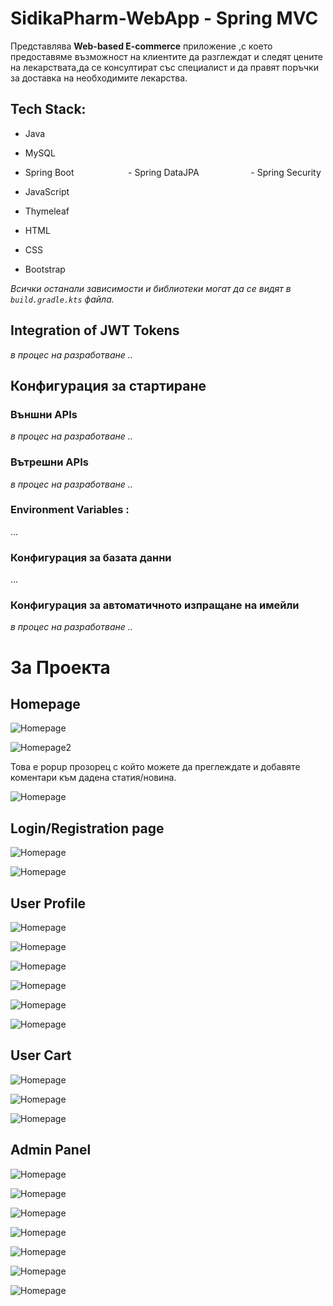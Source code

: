 # SidikaPharm-WebApp - Spring MVC
Представлява **Web-based E-commerce** приложение ,с което предоставяме възможност на клиентите да разглеждат и следят цените на лекарствата,да се консултират със специалист и да правят поръчки за доставка на необходимите лекарства.

## Tech Stack:
- Java
- MySQL
- Spring Boot &nbsp;&nbsp;&nbsp;&nbsp;&nbsp;&nbsp;&nbsp;&nbsp;&nbsp;&nbsp;&nbsp;&nbsp;&nbsp;&nbsp;&nbsp;&nbsp;&nbsp;&nbsp;&nbsp;&nbsp; - Spring DataJPA&nbsp;&nbsp;&nbsp;&nbsp;&nbsp;&nbsp;&nbsp;&nbsp;&nbsp;&nbsp;&nbsp;&nbsp;&nbsp;&nbsp;&nbsp;&nbsp;&nbsp;&nbsp;&nbsp;&nbsp; - Spring Security


- JavaScript
- Thymeleaf
- HTML
- CSS
- Bootstrap

  
*Всички останали зависимости и библиотеки могат да се видят в `build.gradle.kts` файла.*

## Integration of JWT Tokens
  *в процес на разработване ..*

## Конфигурация за стартиране
  ### Външни APIs
  *в процес на разработване ..*
  ### Вътрешни APIs
  *в процес на разработване ..*
  ### Environment Variables :
  ...
  ### Конфигурация за базата данни
  ...
  ### Конфигурация за автоматичното изпращане на имейли
  *в процес на разработване ..*
# За Проекта    

  ## Homepage
  
![Homepage](src/main/resources/static/images/readme/homepage.png)

![Homepage2](src/main/resources/static/images/readme/homepage2.png)

Това е popup прозорец с който можете да преглеждате и добавяте коментари към дадена статия/новина.

![Homepage](src/main/resources/static/images/readme/homepage-blogComments.png)

## Login/Registration page

![Homepage](src/main/resources/static/images/readme/login.png)

![Homepage](src/main/resources/static/images/readme/registration.png)

## User Profile

![Homepage](src/main/resources/static/images/readme/user-profile-management.png)

![Homepage](src/main/resources/static/images/readme/user-profile-favorites.png)

![Homepage](src/main/resources/static/images/readme/user-profile-orders.png)

![Homepage](src/main/resources/static/images/readme/user-profile-orders-popup.png)

![Homepage](src/main/resources/static/images/readme/user-profile-deliveryDetails.png)

![Homepage](src/main/resources/static/images/readme/user-profile-emailPreferences.png)

## User Cart

![Homepage](src/main/resources/static/images/readme/user-cart.png)

![Homepage](src/main/resources/static/images/readme/user-cart-carousel.png)

![Homepage](src/main/resources/static/images/readme/user-orderFinalizing.png)

## Admin Panel

![Homepage](src/main/resources/static/images/readme/admin-panel-graph.png)

![Homepage](src/main/resources/static/images/readme/admin-panel-blogsTable.png)

![Homepage](src/main/resources/static/images/readme/admin-panel-createBlog.png)

![Homepage](src/main/resources/static/images/readme/admin-panel-usersTable.png)

![Homepage](src/main/resources/static/images/readme/admin-panel-ordersTable.png)

![Homepage](src/main/resources/static/images/readme/admin-panel-productsTable.png)

![Homepage](src/main/resources/static/images/readme/admin-panel-createProduct.png)
